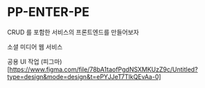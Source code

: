 # PP-ENTER-PE
CRUD 를 포함한 서비스의 프론트엔드를 만들어보자 

소셜 미디어 웹 서비스

공용 UI 작업
(피그마)[https://www.figma.com/file/78bA1taofPgdNSXMKUzZ9c/Untitled?type=design&mode=design&t=ePYJJeT7TlkQEvAa-0]